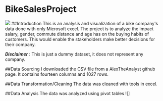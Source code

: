 # BikeSalesProject
![](man-choosed-motorcycles-moto-shop-guy-black-jacket.jpg)
##Introduction
This is an analysis and visualization of a bike company's data done with only Microsoft excel. 
The project is to analyze the impact salary, gender, commute distance and age has on the buying habits of customers.
This would enable the stakeholders make better decisions for their company. 

**_Disclaimer_** : This is just a dummy dataset, it does not represent any company.

##Data Sourcing
I downloaded the CSV file from a AlexTheAnalyst github page.
It contains fourteen columns and 1027 rows.

##Data Transformation/Cleaning
The data was cleaned with tools in excel. 

##Data Analysis
The data was analyzed using pivot tables
![]
